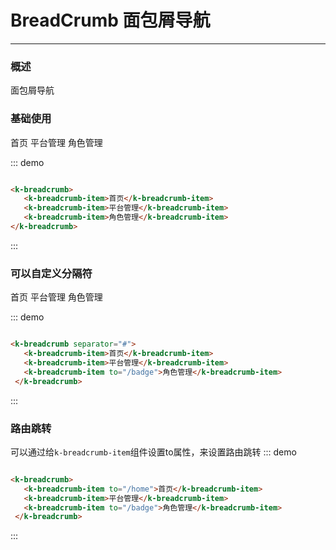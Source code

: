 <style>
    .temp-list {
        width: 250px;
        border: 1px solid #ddd;
        padding: 0;
    }
    .temp-list li {
        list-style: none;
        padding: 5px;
        border-bottom: 1px solid #ddd;
    }
    .pullRight {
        float: right;
    }
</style>
# BreadCrumb 面包屑导航
----
### 概述
面包屑导航
### 基础使用
<div class="demo-block">
 <k-breadcrumb>
    <k-breadcrumb-item to="/badge">首页</k-breadcrumb-item>
    <k-breadcrumb-item>平台管理</k-breadcrumb-item>
    <k-breadcrumb-item>角色管理</k-breadcrumb-item>
 </k-breadcrumb>
</div>

::: demo
```html

<k-breadcrumb>
   <k-breadcrumb-item>首页</k-breadcrumb-item>
   <k-breadcrumb-item>平台管理</k-breadcrumb-item>
   <k-breadcrumb-item>角色管理</k-breadcrumb-item>
</k-breadcrumb>

```
:::

### 可以自定义分隔符

<div class="demo-block">
  <k-breadcrumb separator="#">
   <k-breadcrumb-item>首页</k-breadcrumb-item>
   <k-breadcrumb-item to="/badge">平台管理</k-breadcrumb-item>
   <k-breadcrumb-item to="/badge">角色管理</k-breadcrumb-item>
 </k-breadcrumb>
</div>

::: demo

```html

<k-breadcrumb separator="#">
   <k-breadcrumb-item>首页</k-breadcrumb-item>
   <k-breadcrumb-item>平台管理</k-breadcrumb-item>
   <k-breadcrumb-item to="/badge">角色管理</k-breadcrumb-item>
 </k-breadcrumb>

```

:::

### 路由跳转
可以通过给```k-breadcrumb-item```组件设置to属性，来设置路由跳转
::: demo

```html

<k-breadcrumb>
   <k-breadcrumb-item to="/home">首页</k-breadcrumb-item>
   <k-breadcrumb-item>平台管理</k-breadcrumb-item>
   <k-breadcrumb-item to="/badge">角色管理</k-breadcrumb-item>
 </k-breadcrumb>

```

:::
